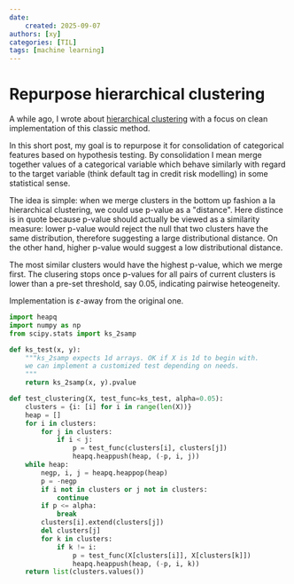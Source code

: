 ```yaml
---
date: 
    created: 2025-09-07
authors: [xy]
categories: [TIL]
tags: [machine learning]
---
```


# Repurpose hierarchical clustering 
<!-- more -->
A while ago, I wrote about [hierarchical clustering](2025-07-15-hierarchical.md) with a focus on clean implementation of this classic method. 

In this short post, my goal is to repurpose it for consolidation of categorical features based on hypothesis testing. By consolidation I mean merge together values of a categorical variable which behave similarly with regard to the target variable (think default tag in credit risk modelling) in some statistical sense. 

The idea is simple: when we merge clusters in the bottom up fashion a la hierarchical clustering, we could use p-value as a "distance". Here distince is in quote because p-value should actually be viewed as a similarity measure: lower p-value would reject the null that two clusters have the same distribution, therefore suggesting a large distributional distance. On the other hand, higher p-value would suggest a low distributional distance. 

The most similar clusters would have the highest p-value, which we merge first. The clusering stops once p-values for all pairs of current clusters is lower than a pre-set threshold, say 0.05, indicating pairwise heteogeneity.

Implementation is $\varepsilon$-away from the original one. 

```py
import heapq
import numpy as np
from scipy.stats import ks_2samp 

def ks_test(x, y):
    """ks_2samp expects 1d arrays. OK if X is 1d to begin with.
    we can implement a customized test depending on needs.  
    """
    return ks_2samp(x, y).pvalue

def test_clustering(X, test_func=ks_test, alpha=0.05):
    clusters = {i: [i] for i in range(len(X))}
    heap = []
    for i in clusters:
        for j in clusters:
            if i < j:
                p = test_func(clusters[i], clusters[j])
                heapq.heappush(heap, (-p, i, j))
    while heap:
        negp, i, j = heapq.heappop(heap)
        p = -negp
        if i not in clusters or j not in clusters:
            continue
        if p <= alpha:
            break
        clusters[i].extend(clusters[j])
        del clusters[j]
        for k in clusters:
            if k != i:
                p = test_func(X[clusters[i]], X[clusters[k]])
                heapq.heappush(heap, (-p, i, k))
    return list(clusters.values())
```


